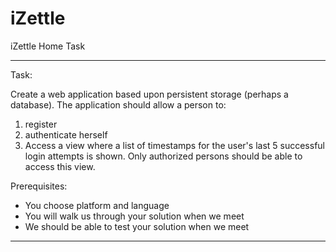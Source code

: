 iZettle
=======

iZettle Home Task

****************************************************************************************
Task:

Create a web application based upon persistent storage (perhaps a database). The application should allow a person to:
1. register
2. authenticate herself
3. Access a view where a list of timestamps for the user's last 5 successful login attempts is shown. Only authorized persons should be able to access this view.

Prerequisites:
- You choose platform and language
- You will walk us through your solution when we meet
- We should be able to test your solution when we meet 

****************************************************************************************